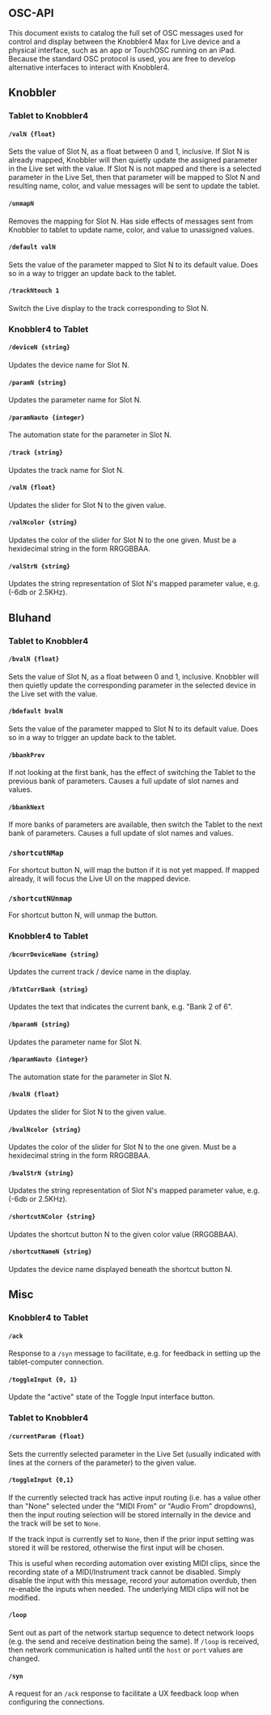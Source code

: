 ## OSC-API 

This document exists to catalog the full set of OSC messages used for control and display between the Knobbler4 Max for Live device and a physical interface, such as an app or TouchOSC running on an iPad. Because the standard OSC protocol is used, you are free to develop alternative interfaces to interact with Knobbler4.

## Knobbler

### Tablet to Knobbler4

#### `/valN {float}`

Sets the value of Slot N, as a float between 0 and 1, inclusive. If Slot N is already mapped, Knobbler will then quietly update the assigned parameter in the Live set with the value. If Slot N is not mapped and there is a selected parameter in the Live Set, then that parameter will be mapped to Slot N and resulting name, color, and value messages will be sent to update the tablet.

#### `/unmapN`

Removes the mapping for Slot N. Has side effects of messages sent from Knobbler to tablet to update name, color, and value to unassigned values.

#### `/default valN`

Sets the value of the parameter mapped to Slot N to its default value. Does so in a way to trigger an update back to the tablet.

#### `/trackNtouch 1`

Switch the Live display to the track corresponding to Slot N.

### Knobbler4 to Tablet

#### `/deviceN {string}`

Updates the device name for Slot N.

#### `/paramN {string}`

Updates the parameter name for Slot N.

#### `/paramNauto {integer}`

The automation state for the parameter in Slot N.

#### `/track {string}`

Updates the track name for Slot N.

#### `/valN {float}`

Updates the slider for Slot N to the given value.

#### `/valNcolor {string}`

Updates the color of the slider for Slot N to the one given. Must be a hexidecimal string in the form RRGGBBAA.

#### `/valStrN {string}`

Updates the string representation of Slot N's mapped parameter value, e.g. (-6db or 2.5KHz).

## Bluhand

### Tablet to Knobbler4

#### `/bvalN {float}`

Sets the value of Slot N, as a float between 0 and 1, inclusive. Knobbler will then quietly update the corresponding parameter in the selected device in the Live set with the value.

#### `/bdefault bvalN`

Sets the value of the parameter mapped to Slot N to its default value. Does so in a way to trigger an update back to the tablet.

#### `/bbankPrev`

If not looking at the first bank, has the effect of switching the Tablet to the previous bank of parameters. Causes a full update of slot names and values.

#### `/bbankNext`

If more banks of parameters are available, then switch the Tablet to the next bank of parameters. Causes a full update of slot names and values.

### `/shortcutNMap`

For shortcut button N, will map the button if it is not yet mapped. If mapped already, it will focus the Live UI on the mapped device.

### `/shortcutNUnmap`

For shortcut button N, will unmap the button.


### Knobbler4 to Tablet

#### `/bcurrDeviceName {string}`

Updates the current track / device name in the display.

#### `/bTxtCurrBank {string}`

Updates the text that indicates the current bank, e.g. "Bank 2 of 6".

#### `/bparamN {string}`

Updates the parameter name for Slot N.

#### `/bparamNauto {integer}`

The automation state for the parameter in Slot N.

#### `/bvalN {float}`

Updates the slider for Slot N to the given value.

#### `/bvalNcolor {string}`

Updates the color of the slider for Slot N to the one given. Must be a hexidecimal string in the form RRGGBBAA.

#### `/bvalStrN {string}`

Updates the string representation of Slot N's mapped parameter value, e.g. (-6db or 2.5KHz).

#### `/shortcutNColor {string}`

Updates the shortcut button N to the given color value (RRGGBBAA).

#### `/shortcutNameN {string}`

Updates the device name displayed beneath the shortcut button N.

## Misc

### Knobbler4 to Tablet

#### `/ack`

Response to a `/syn` message to facilitate, e.g. for feedback in setting up the tablet-computer connection.

#### `/toggleInput {0, 1}`

Update the "active" state of the Toggle Input interface button.

### Tablet to Knobbler4

#### `/currentParam {float}`

Sets the currently selected parameter in the Live Set (usually indicated with lines at the corners of the parameter) to the given value.

#### `/toggleInput {0,1}`

If the currently selected track has active input routing (i.e. has a value other than "None" selected under the "MIDI From" or "Audio From" dropdowns), then the input routing selection will be stored internally in the device and the track will be set to `None`.

If the track input is currently set to `None`, then if the prior input setting was stored it will be restored, otherwise the first input will be chosen.

This is useful when recording automation over existing MIDI clips, since the recording state of a MIDI/Instrument track cannot be disabled. Simply disable the input with this message, record your automation overdub, then re-enable the inputs when needed. The underlying MIDI clips will not be modified.

#### `/loop`

Sent out as part of the network startup sequence to detect network loops (e.g. the send and receive destination being the same). If `/loop` is received, then network communication is halted until the `host` or `port` values are changed.

#### `/syn`

A request for an `/ack` response to facilitate a UX feedback loop when configuring the connections.
